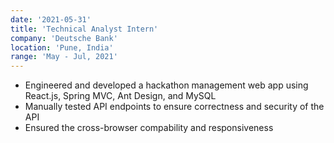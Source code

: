 ```yaml
---
date: '2021-05-31'
title: 'Technical Analyst Intern'
company: 'Deutsche Bank'
location: 'Pune, India'
range: 'May - Jul, 2021'
---
```


- Engineered and developed a hackathon management web app using React.js, Spring MVC, Ant Design, and MySQL
- Manually tested API endpoints to ensure correctness and security of the API
- Ensured the cross-browser compability and responsiveness
